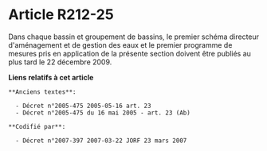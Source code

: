 # Article R212-25

Dans chaque bassin et groupement de bassins, le premier schéma directeur d'aménagement et de gestion des eaux et le premier
programme de mesures pris en application de la présente section doivent être publiés au plus tard le 22 décembre 2009.

**Liens relatifs à cet article**

	**Anciens textes**:

	  - Décret n°2005-475 2005-05-16 art. 23
	  - Décret n°2005-475 du 16 mai 2005 - art. 23 (Ab)

	**Codifié par**:

	  - Décret n°2007-397 2007-03-22 JORF 23 mars 2007
